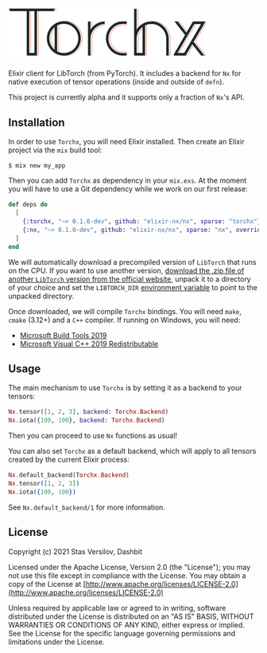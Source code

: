<h1><img src="https://github.com/elixir-nx/nx/raw/main/torchx/torchx.png" alt="Torchx" width="400"></h1>

Elixir client for LibTorch (from PyTorch). It includes a backend for `Nx` for native
execution of tensor operations (inside and outside of `defn`).

This project is currently alpha and it supports only a fraction of `Nx`'s API.

## Installation

In order to use `Torchx`, you will need Elixir installed. Then create an Elixir project
via the `mix` build tool:

```
$ mix new my_app
```

Then you can add `Torchx` as dependency in your `mix.exs`. At the moment you will have to
use a Git dependency while we work on our first release:

```elixir
def deps do
  [
    {:torchx, "~> 0.1.0-dev", github: "elixir-nx/nx", sparse: "torchx"},
    {:nx, "~> 0.1.0-dev", github: "elixir-nx/nx", sparse: "nx", override: true}
  ]
end
```

We will automatically download a precompiled version of `LibTorch` that runs on the CPU.
If you want to use another version, [download the .zip file of another `LibTorch` version
from the official website](https://pytorch.org/get-started/locally/), unpack it to a
directory of your choice and set the `LIBTORCH_DIR` [environment variable](https://en.wikipedia.org/wiki/Environment_variable)
to point to the unpacked directory.

Once downloaded, we will compile `Torchx` bindings. You will need `make`, `cmake` (3.12+) and a `C++`
compiler. If running on Windows, you will need:

- [Microsoft Build Tools 2019](https://visualstudio.microsoft.com/downloads/)
- [Microsoft Visual C++ 2019 Redistributable](https://visualstudio.microsoft.com/downloads/)

## Usage

The main mechanism to use `Torchx` is by setting it as a backend to your tensors:

```elixir
Nx.tensor([1, 2, 3], backend: Torchx.Backend)
Nx.iota({100, 100}, backend: Torchx.Backend)
```

Then you can proceed to use `Nx` functions as usual!

You can also set `Torchx` as a default backend, which will apply to all tensors created
by the current Elixir process:

```elixir
Nx.default_backend(Torchx.Backend)
Nx.tensor([1, 2, 3])
Nx.iota({100, 100})
```

See `Nx.default_backend/1` for more information.

## License

Copyright (c) 2021 Stas Versilov, Dashbit

Licensed under the Apache License, Version 2.0 (the "License");
you may not use this file except in compliance with the License.
You may obtain a copy of the License at [http://www.apache.org/licenses/LICENSE-2.0](http://www.apache.org/licenses/LICENSE-2.0)

Unless required by applicable law or agreed to in writing, software
distributed under the License is distributed on an "AS IS" BASIS,
WITHOUT WARRANTIES OR CONDITIONS OF ANY KIND, either express or implied.
See the License for the specific language governing permissions and
limitations under the License.
